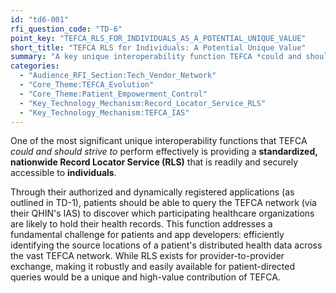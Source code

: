 ```yaml
---
id: "td6-001"
rfi_question_code: "TD-6"
point_key: "TEFCA_RLS_FOR_INDIVIDUALS_AS_A_POTENTIAL_UNIQUE_VALUE"
short_title: "TEFCA RLS for Individuals: A Potential Unique Value"
summary: "A key unique interoperability function TEFCA *could and should strive to* perform is providing a standardized, nationwide Record Locator Service (RLS) capability that is readily and securely accessible to *individuals* (via their authorized, dynamically registered applications). This helps patients definitively answer the question, 'Where is my health data across the TEFCA network?'"
categories:
  - "Audience_RFI_Section:Tech_Vendor_Network"
  - "Core_Theme:TEFCA_Evolution"
  - "Core_Theme:Patient_Empowerment_Control"
  - "Key_Technology_Mechanism:Record_Locator_Service_RLS"
  - "Key_Technology_Mechanism:TEFCA_IAS"
---
```

One of the most significant unique interoperability functions that TEFCA *could and should strive to* perform effectively is providing a **standardized, nationwide Record Locator Service (RLS)** that is readily and securely accessible to **individuals**.

Through their authorized and dynamically registered applications (as outlined in TD-1), patients should be able to query the TEFCA network (via their QHIN's IAS) to discover which participating healthcare organizations are likely to hold their health records. This function addresses a fundamental challenge for patients and app developers: efficiently identifying the source locations of a patient's distributed health data across the vast TEFCA network. While RLS exists for provider-to-provider exchange, making it robustly and easily available for patient-directed queries would be a unique and high-value contribution of TEFCA.
